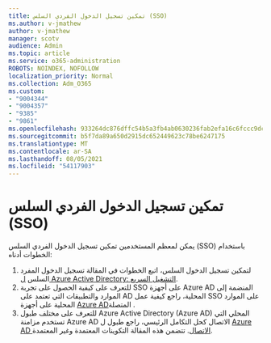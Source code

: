 ```yaml
---
title: تمكين تسجيل الدخول الفردي السلس (SSO)
ms.author: v-jmathew
author: v-jmathew
manager: scotv
audience: Admin
ms.topic: article
ms.service: o365-administration
ROBOTS: NOINDEX, NOFOLLOW
localization_priority: Normal
ms.collection: Adm_O365
ms.custom:
- "9004344"
- "9004357"
- "9385"
- "9861"
ms.openlocfilehash: 933264dc876dffc54b5a3fb4ab0630236fab2efa16c6fccc9dc31716cf366129
ms.sourcegitcommit: b5f7da89a650d2915dc652449623c78be6247175
ms.translationtype: MT
ms.contentlocale: ar-SA
ms.lasthandoff: 08/05/2021
ms.locfileid: "54117903"
---
```

# <a name="enable-seamless-single-sign-on-sso"></a>تمكين تسجيل الدخول الفردي السلس (SSO)

يمكن لمعظم المستخدمين تمكين تسجيل الدخول الفردي السلس (SSO) باستخدام الخطوات أدناه:

1. لتمكين تسجيل الدخول السلس، اتبع الخطوات في المقالة تسجيل الدخول المفرد السلس [ل Azure Active Directory: التشغيل السريع](https://docs.microsoft.com/azure/active-directory/hybrid/how-to-connect-sso-quick-start).
2. للتعرف على كيفية الحصول على تجربة SSO على أجهزة Azure AD المنضمة إلى الموارد والتطبيقات التي تعتمد على AD المحلية، راجع كيفية عمل SSO على الموارد المحلية على أجهزة [Azure AD](https://docs.microsoft.com/azure/active-directory/devices/azuread-join-sso)المتصلة .
3. للتعرف على مختلف طبول Azure Active Directory (Azure AD) المحلي التي تستخدم مزامنة Azure AD الاتصال كحل التكامل الرئيسي، راجع طبول ل [Azure AD الاتصال](https://docs.microsoft.com/azure/active-directory/hybrid/plan-connect-topologies). تتضمن هذه المقالة التكوينات المعتمدة وغير المعتمدة.
